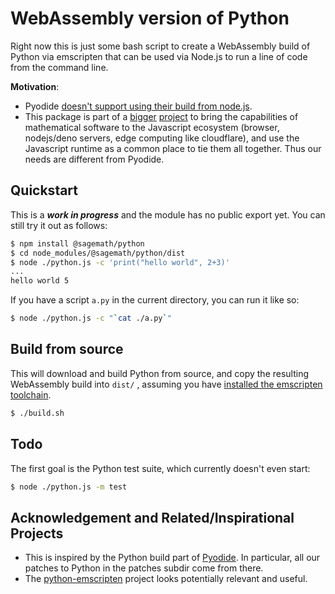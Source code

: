 # WebAssembly version of Python

Right now this is just some bash script to create a
WebAssembly build of Python via emscripten that can
be used via Node.js to run a line of code from the
command line.

**Motivation**:

- Pyodide [doesn't support using their build from node.js](https://github.com/pyodide/pyodide/issues/14).
- This package is part of a [bigger](https://www.npmjs.com/package/@sagemath) [project](https://github.com/sagemathinc/?q=wasm) to bring the capabilities of mathematical software to the Javascript ecosystem (browser, nodejs/deno servers, edge computing like cloudflare), and use the Javascript runtime as a common place to tie them all together.  Thus our needs are different from Pyodide.

## Quickstart

This is a _**work in progress**_ and the module has no public export yet.  You can still try it out as follows:

```sh
$ npm install @sagemath/python
$ cd node_modules/@sagemath/python/dist
$ node ./python.js -c 'print("hello world", 2+3)'
...
hello world 5
```

If you have a script `a.py` in the current directory, you can run it like so:
```sh
$ node ./python.js -c "`cat ./a.py`"
```

## Build from source

This will download and build Python  from source, and copy the resulting WebAssembly build into `dist/` , assuming you have [installed the emscripten toolchain](https://emscripten.org/docs/getting_started/downloads.html).

```sh
$ ./build.sh
```

## Todo

The first goal is the Python test suite, which currently doesn't even start:

```sh
$ node ./python.js -m test
```

## Acknowledgement and Related/Inspirational Projects

- This is inspired by the Python build part of [Pyodide](https://pyodide.org/en/stable/).  In particular, all our patches to Python in the patches subdir come from there.
- The [python-emscripten](https://github.com/python-emscripten/python) project looks potentially relevant and useful.
